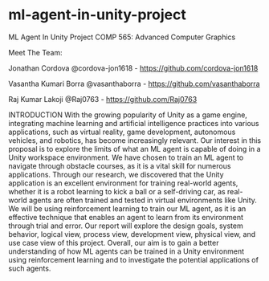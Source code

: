 # ml-agent-in-unity-project
ML Agent In Unity Project
COMP 565: Advanced Computer Graphics

Meet The Team:

Jonathan Cordova @cordova-jon1618 - https://github.com/cordova-jon1618 

Vasantha Kumari Borra @vasanthaborra - https://github.com/vasanthaborra

Raj Kumar Lakoji @Raj0763 - https://github.com/Raj0763



INTRODUCTION
	With the growing popularity of Unity as a game engine, integrating machine learning and artificial intelligence practices into various applications, such as virtual reality, game development, autonomous vehicles, and robotics, has become increasingly relevant. Our interest in this proposal is to explore the limits of what an ML agent is capable of doing in a Unity workspace environment. 
We have chosen to train an ML agent to navigate through obstacle courses, as it is a vital skill for numerous applications. Through our research, we discovered that the Unity application is an excellent environment for training real-world agents, whether it is a robot learning to kick a ball or a self-driving car, as real-world agents are often trained and tested in virtual environments like Unity. We will be using reinforcement learning to train our ML agent, as it is an effective technique that enables an agent to learn from its environment through trial and error. Our report will explore the design goals, system behavior, logical view, process view, development view, physical view, and use case view of this project. 
Overall, our aim is to gain a better understanding of how ML agents can be trained in a Unity environment using reinforcement learning and to investigate the potential applications of such agents.


